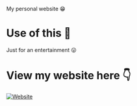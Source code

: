 
My personal website 😁
# Use of this 🤔
Just for an entertainment 😛
# View my website here 👇
<a href="https://github.com/nkverified/Nihal-Krishna-web"><img alt="Website" src="https://img.shields.io/badge/Website-2CA5E0?style=for-the-badge&logo=website&logoColor=white"/></a>
